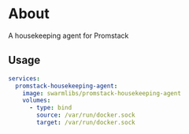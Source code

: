 # About
A housekeeping agent for Promstack

## Usage

```yml
services:
  promstack-housekeeping-agent:
    image: swarmlibs/promstack-housekeeping-agent
    volumes:
      - type: bind
        source: /var/run/docker.sock
        target: /var/run/docker.sock
```
